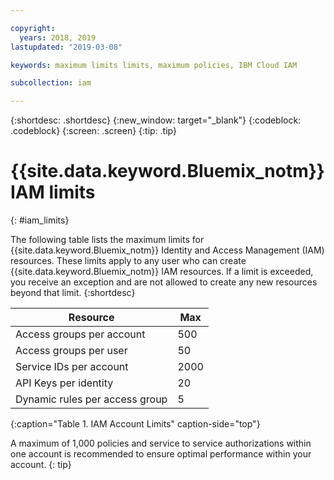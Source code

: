 ```yaml
---

copyright:
  years: 2018, 2019
lastupdated: "2019-03-08"

keywords: maximum limits limits, maximum policies, IBM Cloud IAM

subcollection: iam

---
```



{:shortdesc: .shortdesc}
{:new_window: target="_blank"}
{:codeblock: .codeblock}
{:screen: .screen}
{:tip: .tip}

# {{site.data.keyword.Bluemix_notm}} IAM limits
{: #iam_limits}

The following table lists the maximum limits for {{site.data.keyword.Bluemix_notm}} Identity and Access Management (IAM) resources. These limits apply to any user who can create {{site.data.keyword.Bluemix_notm}} IAM resources. If a limit is exceeded, you receive an exception and are not allowed to create any new resources beyond that limit.
{:shortdesc}

| Resource | Max |
|----------|---------|
| Access groups per account | 500 |
| Access groups per user | 50 |
| Service IDs per account | 2000 |
| API Keys per identity | 20 |
| Dynamic rules per access group | 5 |
{:caption="Table 1. IAM Account Limits" caption-side="top"}

A maximum of 1,000 policies and service to service authorizations within one account is recommended to ensure optimal performance within your account.
{: tip}
